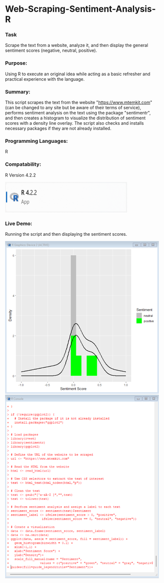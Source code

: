 # Web-Scraping-Sentiment-Analysis-R

### Task

Scrape the text from a website, analyze it, and then display the general sentiment scores (negative, neutral, positive).

### Purpose: 

Using R to execute an original idea while acting as a basic refresher and practical experience with the language.

### Summary:

This script scrapes the text from the website "https://www.mtemkit.com" (can be changed to any site but be aware of their terms of service), performs sentiment analysis on the text using the package "sentimentr", and then creates a histogram to visualize the distribution of sentiment scores with a density line overlay. The script also checks and installs necessary packages if they are not already installed.

### Programming Languages:

R 

### Compatability:

R Version 4.2.2

<p align="left">
  <img src="images/R-Version.png" width="400" height="100" title="R Version 4.2.2"></br>
</p>

### Live Demo:

Running the script and then displaying the sentiment scores.

<p align="left">
  <img src="images/Sentiment-Histogram.png" width="800" height="500" title="Histogram with Sentiment Scores"></br>
  <img src="images/R-Console.png" width="800" height="600" title="R Console running the script">
</p>


